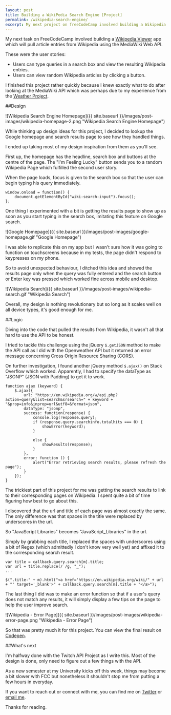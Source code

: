 ```yaml
---
layout: post
title: Building a WikiPedia Search Engine [Project]
permalink: /wikipedia-search-engine/
excerpt: My next project on freeCodeCamp involved building a Wikipedia viewer which will pull results from Wikipedia using an API.
---
```


My next task on FreeCodeCamp involved building a [Wikipedia Viewer](https://www.freecodecamp.com/challenges/build-a-wikipedia-viewer) app which will pull article entries from Wikipedia using the MediaWiki Web API.

These were the user stories:

- Users can type queries in a search box and view the resulting Wikipedia entries.
- Users can view random Wikipedia articles by clicking a button.

I finished this project rather quickly because I knew exactly what to do after looking at the MediaWiki API which was perhaps due to my experience from the [Weather Project](http://www.ayoisaiah.com/weather-app/).

##Design

![Wikipedia Search Engine Homepage]({{ site.baseurl }}/images/post-images/wikipedia-homepage-2.png  "Wikipedia Search Engine Homepage")

While thinking up design ideas for this project, I decided to lookup the Google homepage and search results page to see how they handled things.

I ended up taking most of my design inspiration from them as you'll see. 

First up, the homepage has the headline, search box and buttons at the centre of the page. The "I'm Feeling Lucky" button sends you to a random Wikipedia Page which fulfilled the second user story.

When the page loads, focus is given to the search box so that the user can begin typing his query immediately.

```
window.onload = function() {
    document.getElementById("wiki-search-input").focus();
};
```

One thing I experimented with a bit is getting the results page to show up as soon as you start typing in the search box, imitating this feature on Google search.

![Google Homepage]({{ site.baseurl }}/images/post-images/google-homepage.gif  "Google Homepage")

I was able to replicate this on my app but I wasn't sure how it was going to function on touchscreens because in my tests, the page didn't respond to keypresses on my phone.

So to avoid unexpected behaviour, I ditched this idea and showed the results page only when the query was fully entered and the search button or Enter key was pressed which worked fine across mobile and desktop.

![Wikipedia Search]({{ site.baseurl }}/images/post-images/wikipedia-search.gif  "Wikipedia Search")

Overall, my design is nothing revolutionary but so long as it scales well on all device types, it's good enough for me.

##Logic

Diving into the code that pulled the results from Wikipedia, it wasn't all that hard to use the API to be honest.

I tried to tackle this challenge using the jQuery `$.getJSON` method to make the API call as I did with the Openweather API but it returned an error message concerning Cross Origin Resource Sharing (CORS).

On further investigation, I found another jQuery method  `$.ajax()` on Stack Overflow which worked. Apparently, I had to specify the dataType as "JSONP" (JSON with Padding) to get it to work.

```
function ajax (keyword) {
	$.ajax({ 
		url: "https://en.wikipedia.org/w/api.php?action=query&list=search&srsearch=" + keyword + "&prop=info&inprop=url&utf8=&format=json",
		dataType: "jsonp",
		success: function(response) {
			console.log(response.query);
			if (response.query.searchinfo.totalhits === 0) {
				showError(keyword);
			}

			else {
				showResults(response);
			}
		},
		error: function () {
			alert("Error retrieving search results, please refresh the page");
		}
	});
}

```

The trickiest part of this project for me was getting the search results to link to their corresponding pages on Wikipedia. I spent quite a bit of time figuring how best to go about this.

I discovered that the url and title of each page was almost exactly the same. The only difference was that spaces in the title were replaced by underscores in the url.

So "JavaScript Libraries" becomes "JavaScript_Libraries" in the url.

Simply by grabbing each title, I replaced the spaces with underscores using a bit of Regex (which admittedly I don't know very well yet) and affixed it to the corresponding search result.

```
var title = callback.query.search[m].title;
var url = title.replace(/ /g, "_");
...

$(".title-" + m).html("<a href='https://en.wikipedia.org/wiki/" + url + "' target='_blank'>" + callback.query.search[m].title + "</a>");

```
The last thing I did was to make an error function so that if a user's query does not match any results, it will simply display a few tips on the page to help the user improve search.

![Wikipedia - Error Page]({{ site.baseurl }}/images/post-images/wikipedia-error-page.png  "Wikipedia - Error Page")

So that was pretty much it for this project. You can view the final result on [Codepen](http://codepen.io/ayoisaiah/full/Kzvrbp).

##What's next

I'm halfway done with the Twitch API Project as I write this. Most of the design is done, only need to figure out a few things with the API. 

As a new semester at my University kicks off this week, things may become a bit slower with FCC but nonetheless it shouldn't stop me from putting a few hours in everyday.

If you want to reach out or connect with me, you can find me on [Twitter](https://twitter.com/ayisaiah) or [email me](mailto:ayisaiah@gmail.com).

Thanks for reading.